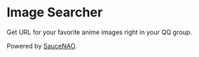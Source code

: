 # Image Searcher

Get URL for your favorite anime images right in your QQ group.

Powered by [SauceNAO](https://saucenao.com).